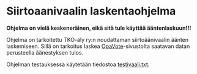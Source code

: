 # Siirtoaanivaalin laskentaohjelma

**Ohjelma on vielä keskeneräinen, eikä sitä tule käyttää ääntenlaskuun!!!**

Ohjelma on tarkoitettu TKO-äly ry:n noudattaman siirtoäänivaalin äänten laskemiseen.
Sillä on tarkoitus laskea [OpaVote](https://www.opavote.com/)-sivustolta saatavan datan perusteella äänestyksen tulos.

Ohjelman testauksessa käytetään tiedostoa [testivaali.txt](https://github.com/mkkarl/Siirtoaanivaali/blob/main/testivaali.txt).
